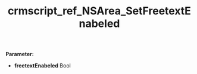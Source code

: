 ﻿---
title: crmscript_ref_NSArea_SetFreetextEnabeled
description: NSArea.SetFreetextEnabeled(Bool freetextEnabeled)
intellisense: NSArea.SetFreetextEnabeled
keywords: NSArea, GetFreetextEnabeled
so.topic: reference
---



**Parameter:** 
 - **freetextEnabeled** Bool

